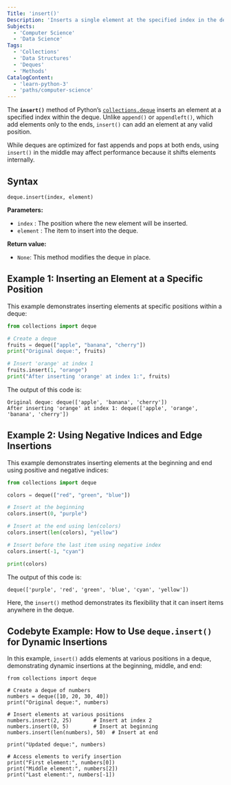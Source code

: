 ```yaml
---
Title: 'insert()'
Description: 'Inserts a single element at the specified index in the deque, shifting elements to the right.'
Subjects:
  - 'Computer Science'
  - 'Data Science'
Tags:
  - 'Collections'
  - 'Data Structures'
  - 'Deques'
  - 'Methods'
CatalogContent:
  - 'learn-python-3'
  - 'paths/computer-science'
---
```


The **`insert()`** method of Python’s [`collections.deque`](https://www.codecademy.com/resources/docs/python/collections-module) inserts an element at a specified index within the deque. Unlike `append()` or `appendleft()`, which add elements only to the ends, `insert()` can add an element at any valid position.

While deques are optimized for fast appends and pops at both ends, using `insert()` in the middle may affect performance because it shifts elements internally.

## Syntax

```pseudo
deque.insert(index, element)
```

**Parameters:**

- `index` : The position where the new element will be inserted.
- `element` : The item to insert into the deque.

**Return value:**

- `None`: This method modifies the deque in place.

## Example 1: Inserting an Element at a Specific Position

This example demonstrates inserting elements at specific positions within a deque:

```py
from collections import deque

# Create a deque
fruits = deque(["apple", "banana", "cherry"])
print("Original deque:", fruits)

# Insert 'orange' at index 1
fruits.insert(1, "orange")
print("After inserting 'orange' at index 1:", fruits)
```

The output of this code is:

```shell
Original deque: deque(['apple', 'banana', 'cherry'])
After inserting 'orange' at index 1: deque(['apple', 'orange', 'banana', 'cherry'])
```

## Example 2: Using Negative Indices and Edge Insertions

This example demonstrates inserting elements at the beginning and end using positive and negative indices:

```py
from collections import deque

colors = deque(["red", "green", "blue"])

# Insert at the beginning
colors.insert(0, "purple")

# Insert at the end using len(colors)
colors.insert(len(colors), "yellow")

# Insert before the last item using negative index
colors.insert(-1, "cyan")

print(colors)
```

The output of this code is:

```shell
deque(['purple', 'red', 'green', 'blue', 'cyan', 'yellow'])
```

Here, the `insert()` method demonstrates its flexibility that it can insert items anywhere in the deque.

## Codebyte Example: How to Use `deque.insert()` for Dynamic Insertions

In this example, `insert()` adds elements at various positions in a deque, demonstrating dynamic insertions at the beginning, middle, and end:

```codebyte/python
from collections import deque

# Create a deque of numbers
numbers = deque([10, 20, 30, 40])
print("Original deque:", numbers)

# Insert elements at various positions
numbers.insert(2, 25)       # Insert at index 2
numbers.insert(0, 5)        # Insert at beginning
numbers.insert(len(numbers), 50)  # Insert at end

print("Updated deque:", numbers)

# Access elements to verify insertion
print("First element:", numbers[0])
print("Middle element:", numbers[2])
print("Last element:", numbers[-1])
```
